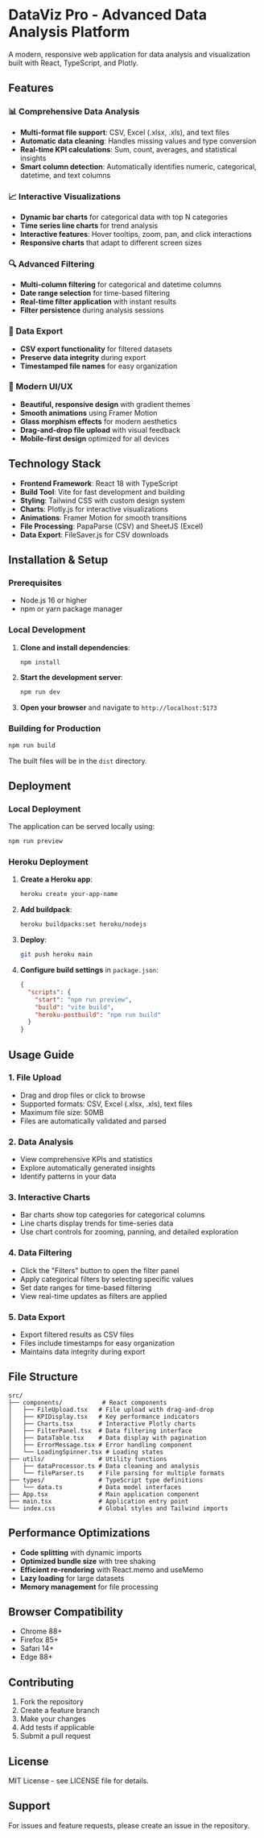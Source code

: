 # DataViz Pro - Advanced Data Analysis Platform

A modern, responsive web application for data analysis and visualization built with React, TypeScript, and Plotly.

## Features

### 📊 Comprehensive Data Analysis
- **Multi-format file support**: CSV, Excel (.xlsx, .xls), and text files
- **Automatic data cleaning**: Handles missing values and type conversion
- **Real-time KPI calculations**: Sum, count, averages, and statistical insights
- **Smart column detection**: Automatically identifies numeric, categorical, datetime, and text columns

### 📈 Interactive Visualizations
- **Dynamic bar charts** for categorical data with top N categories
- **Time series line charts** for trend analysis
- **Interactive features**: Hover tooltips, zoom, pan, and click interactions
- **Responsive charts** that adapt to different screen sizes

### 🔍 Advanced Filtering
- **Multi-column filtering** for categorical and datetime columns
- **Date range selection** for time-based filtering
- **Real-time filter application** with instant results
- **Filter persistence** during analysis sessions

### 💾 Data Export
- **CSV export functionality** for filtered datasets
- **Preserve data integrity** during export
- **Timestamped file names** for easy organization

### 🎨 Modern UI/UX
- **Beautiful, responsive design** with gradient themes
- **Smooth animations** using Framer Motion
- **Glass morphism effects** for modern aesthetics
- **Drag-and-drop file upload** with visual feedback
- **Mobile-first design** optimized for all devices

## Technology Stack

- **Frontend Framework**: React 18 with TypeScript
- **Build Tool**: Vite for fast development and building
- **Styling**: Tailwind CSS with custom design system
- **Charts**: Plotly.js for interactive visualizations
- **Animations**: Framer Motion for smooth transitions
- **File Processing**: PapaParse (CSV) and SheetJS (Excel)
- **Data Export**: FileSaver.js for CSV downloads

## Installation & Setup

### Prerequisites
- Node.js 16 or higher
- npm or yarn package manager

### Local Development

1. **Clone and install dependencies**:
   ```bash
   npm install
   ```

2. **Start the development server**:
   ```bash
   npm run dev
   ```

3. **Open your browser** and navigate to `http://localhost:5173`

### Building for Production

```bash
npm run build
```

The built files will be in the `dist` directory.

## Deployment

### Local Deployment
The application can be served locally using:
```bash
npm run preview
```

### Heroku Deployment

1. **Create a Heroku app**:
   ```bash
   heroku create your-app-name
   ```

2. **Add buildpack**:
   ```bash
   heroku buildpacks:set heroku/nodejs
   ```

3. **Deploy**:
   ```bash
   git push heroku main
   ```

4. **Configure build settings** in `package.json`:
   ```json
   {
     "scripts": {
       "start": "npm run preview",
       "build": "vite build",
       "heroku-postbuild": "npm run build"
     }
   }
   ```

## Usage Guide

### 1. File Upload
- Drag and drop files or click to browse
- Supported formats: CSV, Excel (.xlsx, .xls), text files
- Maximum file size: 50MB
- Files are automatically validated and parsed

### 2. Data Analysis
- View comprehensive KPIs and statistics
- Explore automatically generated insights
- Identify patterns in your data

### 3. Interactive Charts
- Bar charts show top categories for categorical columns
- Line charts display trends for time-series data
- Use chart controls for zooming, panning, and detailed exploration

### 4. Data Filtering
- Click the "Filters" button to open the filter panel
- Apply categorical filters by selecting specific values
- Set date ranges for time-based filtering
- View real-time updates as filters are applied

### 5. Data Export
- Export filtered results as CSV files
- Files include timestamps for easy organization
- Maintains data integrity during export

## File Structure

```
src/
├── components/           # React components
│   ├── FileUpload.tsx   # File upload with drag-and-drop
│   ├── KPIDisplay.tsx   # Key performance indicators
│   ├── Charts.tsx       # Interactive Plotly charts
│   ├── FilterPanel.tsx  # Data filtering interface
│   ├── DataTable.tsx    # Data display with pagination
│   ├── ErrorMessage.tsx # Error handling component
│   └── LoadingSpinner.tsx # Loading states
├── utils/               # Utility functions
│   ├── dataProcessor.ts # Data cleaning and analysis
│   └── fileParser.ts    # File parsing for multiple formats
├── types/               # TypeScript type definitions
│   └── data.ts          # Data model interfaces
├── App.tsx              # Main application component
├── main.tsx             # Application entry point
└── index.css            # Global styles and Tailwind imports
```

## Performance Optimizations

- **Code splitting** with dynamic imports
- **Optimized bundle size** with tree shaking
- **Efficient re-rendering** with React.memo and useMemo
- **Lazy loading** for large datasets
- **Memory management** for file processing

## Browser Compatibility

- Chrome 88+
- Firefox 85+
- Safari 14+
- Edge 88+

## Contributing

1. Fork the repository
2. Create a feature branch
3. Make your changes
4. Add tests if applicable
5. Submit a pull request

## License

MIT License - see LICENSE file for details.

## Support

For issues and feature requests, please create an issue in the repository.